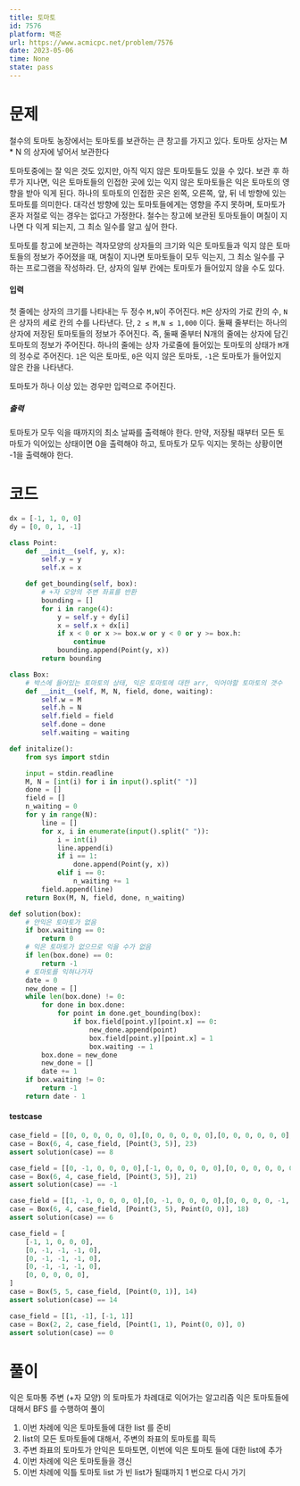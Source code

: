 ```yaml
---
title: 토마토
id: 7576
platform: 백준
url: https://www.acmicpc.net/problem/7576
date: 2023-05-06
time: None
state: pass
---
```


# 문제

철수의 토마토 농장에서는 토마토를 보관하는 큰 창고를 가지고 있다.
토마토 상자는 M \* N 의 상자에 넣어서 보관한다

토마토중에는 잘 익은 것도 있지만, 아직 익지 않은 토마토들도 있을 수 있다.
보관 후 하루가 지나면, 익은 토마토들의 인접한 곳에 있는 익지 않은 토마토들은 익은 토마토의 영향을 받아 익게 된다. 하나의 토마토의 인접한 곳은 왼쪽, 오른쪽, 앞, 뒤 네 방향에 있는 토마토를 의미한다. 대각선 방향에 있는 토마토들에게는 영향을 주지 못하며, 토마토가 혼자 저절로 익는 경우는 없다고 가정한다. 철수는 창고에 보관된 토마토들이 며칠이 지나면 다 익게 되는지, 그 최소 일수를 알고 싶어 한다.

토마토를 창고에 보관하는 격자모양의 상자들의 크기와 익은 토마토들과 익지 않은 토마토들의 정보가 주어졌을 때, 며칠이 지나면 토마토들이 모두 익는지, 그 최소 일수를 구하는 프로그램을 작성하라. 단, 상자의 일부 칸에는 토마토가 들어있지 않을 수도 있다.

#### 입력

첫 줄에는 상자의 크기를 나타내는 두 정수 `M,N`이 주어진다. `M`은 상자의 가로 칸의 수, `N`은 상자의 세로 칸의 수를 나타낸다. 단, `2 ≤ M,N ≤ 1,000` 이다.
둘째 줄부터는 하나의 상자에 저장된 토마토들의 정보가 주어진다. 즉, 둘째 줄부터 N개의 줄에는 상자에 담긴 토마토의 정보가 주어진다. 하나의 줄에는 상자 가로줄에 들어있는 토마토의 상태가 `M`개의 정수로 주어진다. `1`은 익은 토마토, `0`은 익지 않은 토마토, `-1`은 토마토가 들어있지 않은 칸을 나타낸다.

토마토가 하나 이상 있는 경우만 입력으로 주어진다.

##### 출력

토마토가 모두 익을 때까지의 최소 날짜를 출력해야 한다. 만약, 저장될 때부터 모든 토마토가 익어있는 상태이면 0을 출력해야 하고, 토마토가 모두 익지는 못하는 상황이면 -1을 출력해야 한다.

# 코드

```python
dx = [-1, 1, 0, 0]
dy = [0, 0, 1, -1]

class Point:
    def __init__(self, y, x):
        self.y = y
        self.x = x

    def get_bounding(self, box):
        # +자 모양의 주변 좌표를 반환
        bounding = []
        for i in range(4):
            y = self.y + dy[i]
            x = self.x + dx[i]
            if x < 0 or x >= box.w or y < 0 or y >= box.h:
                continue
            bounding.append(Point(y, x))
        return bounding

class Box:
    # 박스에 들어있는 토마토의 상태, 익은 토마토에 대한 arr, 익어야할 토마토의 갯수
    def __init__(self, M, N, field, done, waiting):
        self.w = M
        self.h = N
        self.field = field
        self.done = done
        self.waiting = waiting

def initalize():
    from sys import stdin

    input = stdin.readline
    M, N = [int(i) for i in input().split(" ")]
    done = []
    field = []
    n_waiting = 0
    for y in range(N):
        line = []
        for x, i in enumerate(input().split(" ")):
            i = int(i)
            line.append(i)
            if i == 1:
                done.append(Point(y, x))
            elif i == 0:
                n_waiting += 1
        field.append(line)
    return Box(M, N, field, done, n_waiting)

def solution(box):
    # 안익은 토마토가 없음
    if box.waiting == 0:
        return 0
    # 익은 토마토가 없으므로 익을 수가 없음
    if len(box.done) == 0:
        return -1
    # 토마토를 익혀나가자
    date = 0
    new_done = []
    while len(box.done) != 0:
        for done in box.done:
            for point in done.get_bounding(box):
                if box.field[point.y][point.x] == 0:
                    new_done.append(point)
                    box.field[point.y][point.x] = 1
                    box.waiting -= 1
        box.done = new_done
        new_done = []
        date += 1
    if box.waiting != 0:
        return -1
    return date - 1
```

#### testcase

```python
case_field = [[0, 0, 0, 0, 0, 0],[0, 0, 0, 0, 0, 0],[0, 0, 0, 0, 0, 0],[0, 0, 0, 0, 0, 1]]
case = Box(6, 4, case_field, [Point(3, 5)], 23)
assert solution(case) == 8

case_field = [[0, -1, 0, 0, 0, 0],[-1, 0, 0, 0, 0, 0],[0, 0, 0, 0, 0, 0],[0, 0, 0, 0, 0, 1]]
case = Box(6, 4, case_field, [Point(3, 5)], 21)
assert solution(case) == -1

case_field = [[1, -1, 0, 0, 0, 0],[0, -1, 0, 0, 0, 0],[0, 0, 0, 0, -1, 0],[0, 0, 0, 0, -1, 1]]
case = Box(6, 4, case_field, [Point(3, 5), Point(0, 0)], 18)
assert solution(case) == 6

case_field = [
    [-1, 1, 0, 0, 0],
    [0, -1, -1, -1, 0],
    [0, -1, -1, -1, 0],
    [0, -1, -1, -1, 0],
    [0, 0, 0, 0, 0],
]
case = Box(5, 5, case_field, [Point(0, 1)], 14)
assert solution(case) == 14

case_field = [[1, -1], [-1, 1]]
case = Box(2, 2, case_field, [Point(1, 1), Point(0, 0)], 0)
assert solution(case) == 0
```

# 풀이
익은 토마통 주변 (+자 모양) 의 토마토가 차례대로 익어가는 알고리즘
익은 토마토들에 대해서 BFS 를 수행하여 풀이

1.  이번 차례에 익은 토마토들에 대한  list 를 준비
2. list의 모든 토마토들에 대해서, 주변의 좌표의 토마토를 흭득
3. 주변 좌표의 토마토가 안익은 토마토면, 이번에 익은 토마토 들에 대한 list에 추가
4. 이번 차례에 익은 토마토들을 갱신
5. 이번 차례에 익틀 토마토 list 가 빈 list가 될떄까지 1 번으로 다시 가기